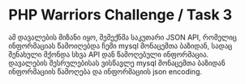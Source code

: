 # PHP Warriors Challenge / Task 3

ამ დავალების მიზანი იყო, შემექნმა საკუთარი JSON API, რომელიც ინფორმაციას წამოიღებდა ჩემი mysql მონაცემთა ბაზიდან, სადაც შენახული მქონდა სხვა API დან წამოღებული ინფორმაცია. </br>
დავალების შესრულებისას ვისწავლე mysql მონაცემთა ბაზიდან ინფორმაციის წამოღება და ინფორმაციის json encoding. 
